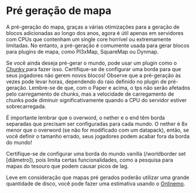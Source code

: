 # Pré geração de mapa

A pré-geração do mapa, graças a várias otimizações para a geração de blocos adicionadas ao longo dos anos, agora é útil apenas em servidores com CPUs que contenham um single core horrível ou extremamente limitadas. No entanto, a pré-geração é comumente usada para gerar blocos para plugins de mapa, como Pl3xMap, SquareMap ou Dynmap.

Se você ainda deseja pré-gerar o mundo, pode usar um plugin como o [Chunky ](https://www.spigotmc.org/resources/chunky.81534/)para fazer isso. Certifique-se de configurar uma borda para que seus jogadores não gerem novos blocos! Observe que a pré-geração às vezes pode levar horas, dependendo do raio definido no plugin de pré-geração. Lembre-se de que, com o Paper e acima, o tps não serão afetados pelo carregamento de chunks, mas a velocidade de carregamento de chunks pode diminuir significativamente quando a CPU do servidor estiver sobrecarregada.

É importante lembrar que o overword, o nether e o end têm borda separadas que precisam ser configuradas para cada mundo. O nether é 8x menor que o overword (se não for modificado com um datapack), então, se você definir o tamanho errado, seus jogadores podem acabar fora da borda do mundo!

Certifique-se de configurar uma borda do mundo vanilla (/worldborder set \[diâmetro]), pois limita certas funcionalidades, como a pesquisa para mapas do tesouro que podem causar picos de lag.

Leve em consideração que mapas pré gerados poderão utilizar uma grande quantidade de disco, você pode fazer uma estimativa usando o [Onlinemo](https://onlinemo.de/world).
